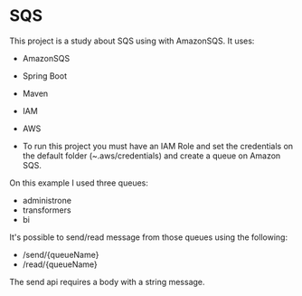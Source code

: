 # SQS

This project is a study about SQS using with AmazonSQS.
It uses:
 - AmazonSQS
 - Spring Boot
 - Maven
 - IAM
 - AWS

- To run this project you must have an IAM Role and set the credentials on the default folder (~.aws/credentials) and create a queue on Amazon SQS. 

On this example I used three queues: 
  - administrone
  - transformers
  - bi
  
It's possible to send/read message from those queues using the following:

 - /send/{queueName}
 - /read/{queueName}
 
 The send api requires a body with a string message.
